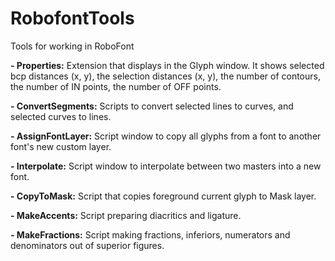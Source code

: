 RobofontTools
=============

Tools for working in RoboFont

<b>- Properties:</b>  Extension that displays in the Glyph window. It shows selected bcp distances (x, y), the selection distances (x, y), the number of contours, the number of IN points, the number of OFF points.

<b>- ConvertSegments:</b> Scripts to convert selected lines to curves, and selected curves to lines.

<b>- AssignFontLayer:</b> Script window to copy all glyphs from a font to another font's new custom layer.

<b>- Interpolate:</b> Script window to interpolate between two masters into a new font.

<b>- CopyToMask:</b> Script that copies foreground current glyph to Mask layer.

<b>- MakeAccents:</b> Script preparing diacritics and ligature.

<b>- MakeFractions:</b> Script making fractions, inferiors, numerators and denominators out of superior figures.
